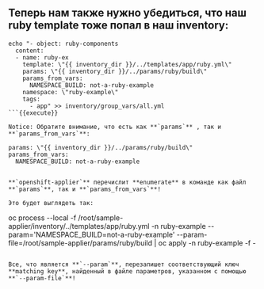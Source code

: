 ## Теперь нам также нужно убедиться, что наш **ruby template** тоже попал в наш **inventory**:

```
echo "- object: ruby-components
  content:
  - name: ruby-ex
    template: \"{{ inventory_dir }}/../templates/app/ruby.yml\"
    params: \"{{ inventory_dir }}/../params/ruby/build\"
    params_from_vars:
      NAMESPACE_BUILD: not-a-ruby-example
    namespace: \"ruby-example\"
    tags:
      - app" >> inventory/group_vars/all.yml
```{{execute}}

Notice: Обратите внимание, что есть как **`params`** , так и **`params_from_vars`**:
```
    params: \"{{ inventory_dir }}/../params/ruby/build\"
    params_from_vars:
      NAMESPACE_BUILD: not-a-ruby-example
```{{}}

**`openshift-applier`** перечислит **enumerate** в команде как файл **`params`**, так и **`params_from_vars`**!

Это будет выглядеть так:
```
oc process  --local  -f /root/sample-applier/inventory/../templates/app/ruby.yml -n ruby-example  --param='NAMESPACE_BUILD=not-a-ruby-example'  --param-file=/root/sample-applier/params/ruby/build  | oc apply -n ruby-example -f -
```{{}}

Все, что является **`--param`**, перезапишет соответствующий ключ **matching key**, найденный в файле параметров, указанном с помощью **`--param-file`**!